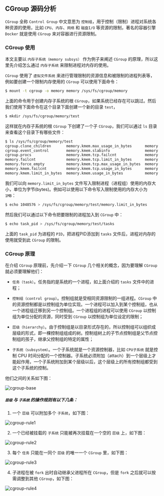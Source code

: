 ## CGroup 源码分析

`CGroup` 全称 `Control Group` 中文意思为 `控制组`，用于控制（限制）进程对系统各种资源的使用，比如 `CPU`、`内存`、`网络` 和 `磁盘I/O` 等资源的限制，著名的容器引擎 `Docker` 就是使用 `CGroup` 来对容器进行资源限制。

### CGroup 使用

本文主要以 `内存子系统（memory subsys）` 作为例子来阐述 `CGroup` 的原理，所以这里先介绍怎么通过 `内存子系统` 来限制进程对内存的使用。

`CGroup` 使用了 `虚拟文件系统` 来进行管理限制的资源信息和被限制的进程列表等，例如要创建一个限制内存使用的 `CGroup` 可以使用下面命令：
```bash
$ mount -t cgroup -o memory memory /sys/fs/cgroup/memory
```
上面的命令用于创建内存子系统的根 `CGroup`，如果系统已经存在可以跳过。然后我们使用下面命令在这个目录下面创建一个新的目录 `test`，
```bash
$ mkdir /sys/fs/cgroup/memory/test
```
这样就在内存子系统的根 `CGroup` 下创建了一个子 `CGroup`，我们可以通过 `ls` 目录来查看这个目录下有哪些文件：
```bash
$ ls /sys/fs/cgroup/memory/test
cgroup.clone_children       memory.kmem.max_usage_in_bytes      memory.limit_in_bytes            memory.numa_stat            memory.use_hierarchy
cgroup.event_control        memory.kmem.slabinfo                memory.max_usage_in_bytes        memory.oom_control          notify_on_release
cgroup.procs                memory.kmem.tcp.failcnt             memory.memsw.failcnt             memory.pressure_level       tasks
memory.failcnt              memory.kmem.tcp.limit_in_bytes      memory.memsw.limit_in_bytes      memory.soft_limit_in_bytes
memory.force_empty          memory.kmem.tcp.max_usage_in_bytes  memory.memsw.max_usage_in_bytes  memory.stat
memory.kmem.failcnt         memory.kmem.tcp.usage_in_bytes      memory.memsw.usage_in_bytes      memory.swappiness
memory.kmem.limit_in_bytes  memory.kmem.usage_in_bytes          memory.move_charge_at_immigrate  memory.usage_in_bytes
```
我们可以向 `memory.limit_in_bytes` 文件写入限制进程（进程组）使用的内存大小，单位为字节(bytes)。例如可以使用以下命令写入限制使用的内存大小为 `1MB`：
```bash
$ echo 1048576 > /sys/fs/cgroup/memory/test/memory.limit_in_bytes
```
然后我们可以通过以下命令把要限制的进程加入到 `CGroup` 中：
```bash
$ echo task_pid > /sys/fs/cgroup/memory/test/tasks
```
上面的 `task_pid` 为进程的 `PID`，把进程PID添加到 `tasks` 文件后，进程对内存的使用就受到此 `CGroup` 的限制。

### CGroup 原理

在介绍 `CGroup` 原理前，先介绍一下 `CGroup` 几个相关的概念，因为要理解 `CGroup` 就必须要理解他们：

* `任务（task）`。任务指的是系统的一个进程，如上面介绍的 `tasks` 文件中的进程；

* `控制组（control group）`。控制组就是受相同资源限制的一组进程。`CGroup` 中的资源控制都是以控制组为单位实现。一个进程可以加入到某个控制组，也从一个进程组迁移到另一个控制组。一个进程组的进程可以使用 `CGroup` 以控制组为单位分配的资源，同时受到 `CGroup` 以控制组为单位设定的限制；

* `层级（hierarchy）`。由于控制组是以目录形式存在的，所以控制组可以组织成层级的形式，即一棵控制组组成的树。控制组树上的子节点控制组是父节点控制组的孩子，继承父控制组的特定的属性；

* `子系统（subsystem）`。一个子系统就是一个资源控制器，比如 `CPU子系统` 就是控制 CPU 时间分配的一个控制器。子系统必须附加（attach）到一个层级上才能起作用，一个子系统附加到某个层级以后，这个层级上的所有控制组都受到这个子系统的控制。

他们之间的关系如下图：

![cgroup-base](https://raw.githubusercontent.com/liexusong/linux-source-code-analyze/master/images/cgroup-base.png)

##### `层级` 与 `子系统` 的操作规则有以下几条：

1. 一个 `层级` 可以附加多个 `子系统`，如下图：

![cgroup-rule1](https://raw.githubusercontent.com/liexusong/linux-source-code-analyze/master/images/cgroup-rule1.jpeg)

2. 一个已经被挂载的 `子系统` 只能被再次挂载在一个空的 `层级` 上，如下图：

![cgroup-rule2](https://raw.githubusercontent.com/liexusong/linux-source-code-analyze/master/images/cgroup-rule2.jpeg)

3. 每个 `任务` 只能在一同个 `层级` 的唯一一个 `CGroup` 里，如下图：

![cgroup-rule3](https://raw.githubusercontent.com/liexusong/linux-source-code-analyze/master/images/cgroup-rule3.jpeg)

4. 子进程在被 `fork` 出时自动继承父进程所在 `CGroup`，但是 `fork` 之后就可以按需调整到其他 `CGroup`，如下图：

![cgroup-rule4](https://raw.githubusercontent.com/liexusong/linux-source-code-analyze/master/images/cgroup-rule4.jpeg)


